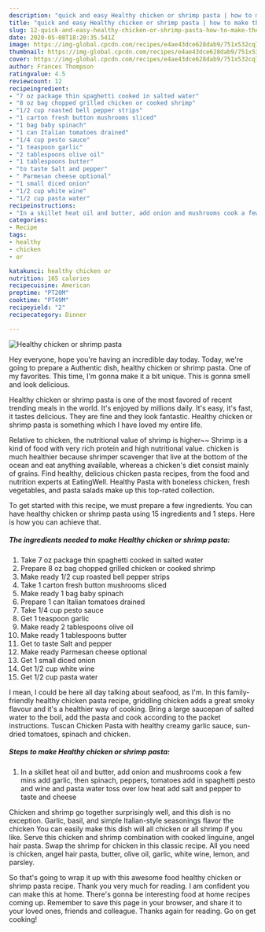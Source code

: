 ```yaml
---
description: "quick and easy Healthy chicken or shrimp pasta | how to make the best Healthy chicken or shrimp pasta"
title: "quick and easy Healthy chicken or shrimp pasta | how to make the best Healthy chicken or shrimp pasta"
slug: 12-quick-and-easy-healthy-chicken-or-shrimp-pasta-how-to-make-the-best-healthy-chicken-or-shrimp-pasta
date: 2020-05-08T18:20:35.541Z
image: https://img-global.cpcdn.com/recipes/e4ae43dce628dab9/751x532cq70/healthy-chicken-or-shrimp-pasta-recipe-main-photo.jpg
thumbnail: https://img-global.cpcdn.com/recipes/e4ae43dce628dab9/751x532cq70/healthy-chicken-or-shrimp-pasta-recipe-main-photo.jpg
cover: https://img-global.cpcdn.com/recipes/e4ae43dce628dab9/751x532cq70/healthy-chicken-or-shrimp-pasta-recipe-main-photo.jpg
author: Frances Thompson
ratingvalue: 4.5
reviewcount: 12
recipeingredient:
- "7 oz package thin spaghetti cooked in salted water"
- "8 oz bag chopped grilled chicken or cooked shrimp"
- "1/2 cup roasted bell pepper strips"
- "1 carton fresh button mushrooms sliced"
- "1 bag baby spinach"
- "1 can Italian tomatoes drained"
- "1/4 cup pesto sauce"
- "1 teaspoon garlic"
- "2 tablespoons olive oil"
- "1 tablespoons butter"
- "to taste Salt and pepper"
- " Parmesan cheese optional"
- "1 small diced onion"
- "1/2 cup white wine"
- "1/2 cup pasta water"
recipeinstructions:
- "In a skillet heat oil and butter, add onion and mushrooms cook a few mins add garlic, then spinach, peppers, tomatoes add in spaghetti pesto and wine and pasta water toss over low heat add salt and pepper to taste and cheese"
categories:
- Recipe
tags:
- healthy
- chicken
- or

katakunci: healthy chicken or 
nutrition: 165 calories
recipecuisine: American
preptime: "PT20M"
cooktime: "PT49M"
recipeyield: "2"
recipecategory: Dinner

---
```



![Healthy chicken or shrimp pasta](https://img-global.cpcdn.com/recipes/e4ae43dce628dab9/751x532cq70/healthy-chicken-or-shrimp-pasta-recipe-main-photo.jpg)

Hey everyone, hope you're having an incredible day today. Today, we're going to prepare a Authentic dish, healthy chicken or shrimp pasta. One of my favorites. This time, I'm gonna make it a bit unique. This is gonna smell and look delicious.

Healthy chicken or shrimp pasta is one of the most favored of recent trending meals in the world. It's enjoyed by millions daily. It's easy, it's fast, it tastes delicious. They are fine and they look fantastic. Healthy chicken or shrimp pasta is something which I have loved my entire life.

Relative to chicken, the nutritional value of shrimp is higher~~ Shrimp is a kind of food with very rich protein and high nutritional value. chicken is much healthier because shrimper scavenger that live at the bottom of the ocean and eat anything available, whereas a chicken&#39;s diet consist mainly of grains. Find healthy, delicious chicken pasta recipes, from the food and nutrition experts at EatingWell. Healthy Pasta with boneless chicken, fresh vegetables, and pasta salads make up this top-rated collection.


To get started with this recipe, we must prepare a few ingredients. You can have healthy chicken or shrimp pasta using 15 ingredients and 1 steps. Here is how you can achieve that.

<!--inarticleads1-->

##### The ingredients needed to make Healthy chicken or shrimp pasta:

1. Take 7 oz package thin spaghetti cooked in salted water
1. Prepare 8 oz bag chopped grilled chicken or cooked shrimp
1. Make ready 1/2 cup roasted bell pepper strips
1. Take 1 carton fresh button mushrooms sliced
1. Make ready 1 bag baby spinach
1. Prepare 1 can Italian tomatoes drained
1. Take 1/4 cup pesto sauce
1. Get 1 teaspoon garlic
1. Make ready 2 tablespoons olive oil
1. Make ready 1 tablespoons butter
1. Get to taste Salt and pepper
1. Make ready  Parmesan cheese optional
1. Get 1 small diced onion
1. Get 1/2 cup white wine
1. Get 1/2 cup pasta water


I mean, I could be here all day talking about seafood, as I&#39;m. In this family-friendly healthy chicken pasta recipe, griddling chicken adds a great smoky flavour and it&#39;s a healthier way of cooking. Bring a large saucepan of salted water to the boil, add the pasta and cook according to the packet instructions. Tuscan Chicken Pasta with healthy creamy garlic sauce, sun-dried tomatoes, spinach and chicken. 

<!--inarticleads2-->

##### Steps to make Healthy chicken or shrimp pasta:

1. In a skillet heat oil and butter, add onion and mushrooms cook a few mins add garlic, then spinach, peppers, tomatoes add in spaghetti pesto and wine and pasta water toss over low heat add salt and pepper to taste and cheese


Chicken and shrimp go together surprisingly well, and this dish is no exception. Garlic, basil, and simple Italian-style seasonings flavor the chicken You can easily make this dish will all chicken or all shrimp if you like. Serve this chicken and shrimp combination with cooked linguine, angel hair pasta. Swap the shrimp for chicken in this classic recipe. All you need is chicken, angel hair pasta, butter, olive oil, garlic, white wine, lemon, and parsley. 

So that's going to wrap it up with this awesome food healthy chicken or shrimp pasta recipe. Thank you very much for reading. I am confident you can make this at home. There's gonna be interesting food at home recipes coming up. Remember to save this page in your browser, and share it to your loved ones, friends and colleague. Thanks again for reading. Go on get cooking!
